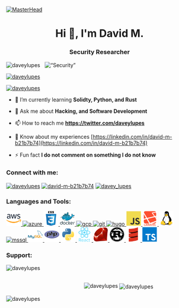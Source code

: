 #

[![MasterHead](https://media.licdn.com/dms/image/C4E16AQFDOArtsmWwTw/profile-displaybackgroundimage-shrink_200_800/0/1655424299511?e=2147483647&v=beta&t=96KUki0iqWjQ_qP1Z8tPTfWxzxmceVLweimWOXXceq0)](https://rishavchanda.io)

<h1 align="center">Hi 👋, I'm David M.</h1>
<h3 align="center">Security Researcher</h3>
<img align="right" alt=“Security” width="400" src="https://encrypted-tbn0.gstatic.com/images?q=tbn:ANd9GcTf7dgyhNoMfhLC9BjG_Xk5AE-tAwcD5ZeI_xKji8dnUi-_hqNS4ReHBkwNawKMG8ZGEfc&usqp=CAU" /> 

<p align="left"> <img src="https://komarev.com/ghpvc/?username=daveylupes&label=Profile%20views&color=0e75b6&style=flat" alt="daveylupes" /> </p>

<p align="left"> <a href="https://github.com/ryo-ma/github-profile-trophy"><img src="https://github-profile-trophy.vercel.app/?username=daveylupes" alt="daveylupes" /></a> </p>

<p align="left"> <a href="https://twitter.com/daveylupes" target="blank"><img src="https://img.shields.io/twitter/follow/daveylupes?logo=twitter&style=for-the-badge" alt="daveylupes" /></a> </p>

- 🌱 I’m currently learning **Solidty, Python, and Rust**

<!-- - 👨‍💻 All of my projects are available at [daveylupes.com](daveylupes.com)

- 📝 I regularly write articles on [daveylupes/articles.com](daveylupes/articles.com)-->

- 💬 Ask me about **Hacking, and Software Development**

- 📫 How to reach me **https://twitter.com/daveylupes**

- 📄 Know about my experiences [https://linkedin.com/in/david-m-b21b7b74](https://linkedin.com/in/david-m-b21b7b74)

- ⚡ Fun fact **I do not comment on something I do not know**

<h3 align="left">Connect with me:</h3>
<p align="left">
<a href="https://twitter.com/daveylupes" target="blank"><img align="center" src="https://raw.githubusercontent.com/rahuldkjain/github-profile-readme-generator/master/src/images/icons/Social/twitter.svg" alt="daveylupes" height="30" width="40" /></a>
<a href="https://linkedin.com/in/david-m-b21b7b74" target="blank"><img align="center" src="https://raw.githubusercontent.com/rahuldkjain/github-profile-readme-generator/master/src/images/icons/Social/linked-in-alt.svg" alt="david-m-b21b7b74" height="30" width="40" /></a>
<a href="https://instagram.com/davey_lupes" target="blank"><img align="center" src="https://raw.githubusercontent.com/rahuldkjain/github-profile-readme-generator/master/src/images/icons/Social/instagram.svg" alt="davey_lupes" height="30" width="40" /></a>
</p>

<h3 align="left">Languages and Tools:</h3>
<p align="left"> <a href="https://aws.amazon.com" target="_blank" rel="noreferrer"> <img src="https://raw.githubusercontent.com/devicons/devicon/master/icons/amazonwebservices/amazonwebservices-original-wordmark.svg" alt="aws" width="40" height="40"/> </a> <a href="https://azure.microsoft.com/en-in/" target="_blank" rel="noreferrer"> <img src="https://www.vectorlogo.zone/logos/microsoft_azure/microsoft_azure-icon.svg" alt="azure" width="40" height="40"/> </a> <a href="https://www.w3schools.com/css/" target="_blank" rel="noreferrer"> <img src="https://raw.githubusercontent.com/devicons/devicon/master/icons/css3/css3-original-wordmark.svg" alt="css3" width="40" height="40"/> </a> <a href="https://www.docker.com/" target="_blank" rel="noreferrer"> <img src="https://raw.githubusercontent.com/devicons/devicon/master/icons/docker/docker-original-wordmark.svg" alt="docker" width="40" height="40"/> </a> <a href="https://cloud.google.com" target="_blank" rel="noreferrer"> <img src="https://www.vectorlogo.zone/logos/google_cloud/google_cloud-icon.svg" alt="gcp" width="40" height="40"/> </a> <a href="https://git-scm.com/" target="_blank" rel="noreferrer"> <img src="https://www.vectorlogo.zone/logos/git-scm/git-scm-icon.svg" alt="git" width="40" height="40"/> </a> <a href="https://gohugo.io/" target="_blank" rel="noreferrer"> <img src="https://api.iconify.design/logos-hugo.svg" alt="hugo" width="40" height="40"/> </a> <a href="https://developer.mozilla.org/en-US/docs/Web/JavaScript" target="_blank" rel="noreferrer"> <img src="https://raw.githubusercontent.com/devicons/devicon/master/icons/javascript/javascript-original.svg" alt="javascript" width="40" height="40"/> </a> <a href="https://laravel.com/" target="_blank" rel="noreferrer"> <img src="https://raw.githubusercontent.com/devicons/devicon/master/icons/laravel/laravel-plain-wordmark.svg" alt="laravel" width="40" height="40"/> </a> <a href="https://www.linux.org/" target="_blank" rel="noreferrer"> <img src="https://raw.githubusercontent.com/devicons/devicon/master/icons/linux/linux-original.svg" alt="linux" width="40" height="40"/> </a> <a href="https://www.microsoft.com/en-us/sql-server" target="_blank" rel="noreferrer"> <img src="https://www.svgrepo.com/show/303229/microsoft-sql-server-logo.svg" alt="mssql" width="40" height="40"/> </a> <a href="https://www.mysql.com/" target="_blank" rel="noreferrer"> <img src="https://raw.githubusercontent.com/devicons/devicon/master/icons/mysql/mysql-original-wordmark.svg" alt="mysql" width="40" height="40"/> </a> <a href="https://www.php.net" target="_blank" rel="noreferrer"> <img src="https://raw.githubusercontent.com/devicons/devicon/master/icons/php/php-original.svg" alt="php" width="40" height="40"/> </a> <a href="https://www.python.org" target="_blank" rel="noreferrer"> <img src="https://raw.githubusercontent.com/devicons/devicon/master/icons/python/python-original.svg" alt="python" width="40" height="40"/> </a> <a href="https://reactjs.org/" target="_blank" rel="noreferrer"> <img src="https://raw.githubusercontent.com/devicons/devicon/master/icons/react/react-original-wordmark.svg" alt="react" width="40" height="40"/> </a> <a href="https://www.ruby-lang.org/en/" target="_blank" rel="noreferrer"> <img src="https://raw.githubusercontent.com/devicons/devicon/master/icons/ruby/ruby-original.svg" alt="ruby" width="40" height="40"/> </a> <a href="https://www.rust-lang.org" target="_blank" rel="noreferrer"> <img src="https://raw.githubusercontent.com/devicons/devicon/master/icons/rust/rust-plain.svg" alt="rust" width="40" height="40"/> </a> <a href="https://www.scala-lang.org" target="_blank" rel="noreferrer"> <img src="https://raw.githubusercontent.com/devicons/devicon/master/icons/scala/scala-original.svg" alt="scala" width="40" height="40"/> </a> <a href="https://www.typescriptlang.org/" target="_blank" rel="noreferrer"> <img src="https://raw.githubusercontent.com/devicons/devicon/master/icons/typescript/typescript-original.svg" alt="typescript" width="40" height="40"/> </a> </p>

<h3 align="left">Support:</h3>
<p><a href="https://www.buymeacoffee.com/daveylupes"> <img align="left" src="https://cdn.buymeacoffee.com/buttons/v2/default-yellow.png" height="50" width="210" alt="daveylupes" /></a></p><br><br>

<p><img align="left" src="https://github-readme-stats.vercel.app/api/top-langs?username=daveylupes&show_icons=true&locale=en&layout=compact" alt="daveylupes" /></p>

<p>&nbsp;<img align="center" src="https://github-readme-stats.vercel.app/api?username=daveylupes&show_icons=true&locale=en" alt="daveylupes" /></p>

<p><img align="center" src="https://github-readme-streak-stats.herokuapp.com/?user=daveylupes&" alt="daveylupes" /></p>

